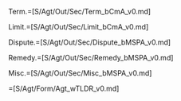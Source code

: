Term.=[S/Agt/Out/Sec/Term_bCmA_v0.md]

Limit.=[S/Agt/Out/Sec/Limit_bCmA_v0.md]

Dispute.=[S/Agt/Out/Sec/Dispute_bMSPA_v0.md]

Remedy.=[S/Agt/Out/Sec/Remedy_bMSPA_v0.md]

Misc.=[S/Agt/Out/Sec/Misc_bMSPA_v0.md]

=[S/Agt/Form/Agt_wTLDR_v0.md]